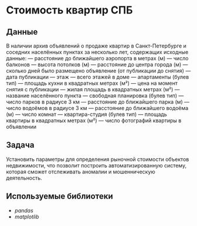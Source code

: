 # Стоимость квартир СПБ


## Данные

В наличии архив объявлений о продаже квартир в Санкт-Петербурге и соседних населённых пунктах за несколько лет, содержащих исходные данные:
— расстояние до ближайшего аэропорта в метрах (м)
— число балконов
— высота потолков (м)
— расстояние до центра города (м)
— сколько дней было размещено объявление (от публикации до снятия)
— дата публикации
— этаж
— всего этажей в доме
— апартаменты (булев тип)
— площадь кухни в квадратных метрах (м²)
— цена на момент снятия с публикации
— жилая площадь в квадратных метрах (м²)
— название населённого пункта
— свободная планировка (булев тип)
— число парков в радиусе 3 км
— расстояние до ближайшего парка (м)
— число водоёмов в радиусе 3 км
— расстояние до ближайшего водоёма (м)
— число комнат
— квартира-студия (булев тип)
— площадь квартиры в квадратных метрах (м²)
— число фотографий квартиры в объявлении

## Задача

Установить параметры для определения рыночной стоимости объектов недвижимости, что позволит построить автоматизированную систему, которая сможет отслеживать аномалии и мошенническую деятельность. 
## Используемые библиотеки
- *pandas*
- *matplotlib*
